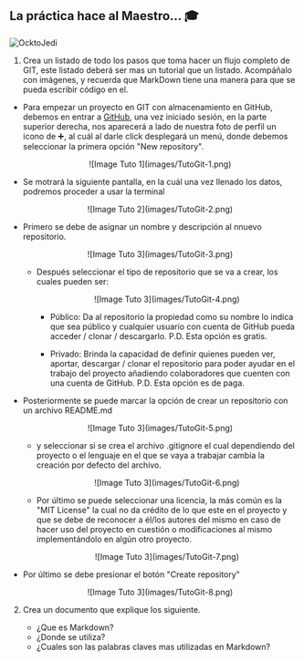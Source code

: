 ## La práctica hace al Maestro...  :mortar_board:

![OcktoJedi](https://s-media-cache-ak0.pinimg.com/originals/dc/ef/3a/dcef3abedf0e0761203aaeb85886a6f3.jpg)

1. Crea un listado de todo los pasos que toma hacer un flujo completo de GIT, este listado deberá ser mas un tutorial que un listado. Acompáñalo con imágenes, y recuerda que MarkDown tiene una manera para que se pueda escribir código en el.

  * Para empezar un proyecto en GIT con almacenamiento en GitHub, debemos en entrar a [GitHub](https://github.com/), una vez iniciado sesión, en la parte superior derecha, nos aparecerá a lado de nuestra foto de perfil un icono de :heavy_plus_sign:, al cuál al darle click desplegará un menú, donde debemos seleccionar la primera opción "New repository".

    <p align="center">
    ![Image Tuto 1](images/TutoGit-1.png)
    </p>

  * Se motrará la siguiente pantalla, en la cuál una vez llenado los datos, podremos proceder a usar la terminal

    <p align="center">
    ![Image Tuto 2](images/TutoGit-2.png)
    </p>

  * Primero se debe de asignar un nombre y descripción al nnuevo repositorio.

    <p align="center">
    ![Image Tuto 3](images/TutoGit-3.png)
    </p>

    * Después seleccionar el tipo de repositorio que se va a crear, los cuales pueden ser:

      <p align="center">
      ![Image Tuto 3](images/TutoGit-4.png)
      </p>

      * Público: Da al repositorio la propiedad como su nombre lo indica que sea público y cualquier usuario con cuenta de GitHub pueda acceder / clonar / descargarlo. P.D. Esta opción es gratis.

      * Privado: Brinda la capacidad de definir quienes pueden ver, aportar, descargar / clonar el repositorio para poder ayudar en el trabajo del proyecto añadiendo colaboradores que cuenten con una cuenta de GitHub. P.D. Esta opción es de paga.

  * Posteriormente se puede marcar la opción de crear un repositorio con un archivo README.md

    <p align="center">
    ![Image Tuto 3](images/TutoGit-5.png)
    </p>

    * y seleccionar si se crea el archivo .gitignore el cual dependiendo del proyecto o el lenguaje en el que se vaya a trabajar cambia la creación por defecto del archivo.

      <p align="center">
      ![Image Tuto 3](images/TutoGit-6.png)
      </p>

    * Por último se puede seleccionar una licencia, la más común es la "MIT License" la cual no da crédito de lo que este en el proyecto y que se debe de reconocer a él/los autores del mismo en caso de hacer uso del proyecto en cuestión o modificaciones al mismo implementándolo en algún otro proyecto.

      <p align="center">
      ![Image Tuto 3](images/TutoGit-7.png)
      </p>

  * Por último se debe presionar el botón "Create repository"

    <p align="center">
    ![Image Tuto 3](images/TutoGit-8.png)
    </p>

 2. Crea un documento que explique los siguiente.

    - ¿Que es Markdown?
    - ¿Donde se utiliza?
    - ¿Cuales son las palabras claves mas utilizadas en Markdown?
